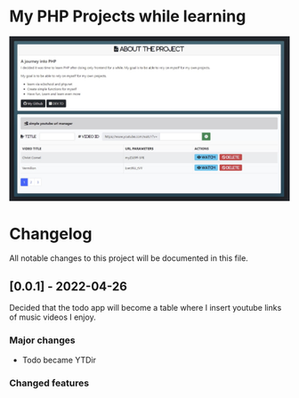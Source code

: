 <!-- markdownlint-configure-file {
  "MD013": {
    "code_blocks": false,
    "tables": false
  },
  "MD033": false,
  "MD041": false
} -->


# My PHP Projects while learning

  ![image](https://github.com/penaxr/php-learning/blob/main/project-screenshot.jpg)

# Changelog

All notable changes to this project will be documented in this file.

## [0.0.1] - 2022-04-26

Decided that the todo app will become a table where I insert youtube links of music videos I enjoy.
### Major changes

- Todo became YTDir
### Changed features


